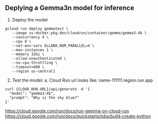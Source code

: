 ## Deplying a Gemma3n model for inference
1. Deploy the model
```
gcloud run deploy gemmatest \
   --image us-docker.pkg.dev/cloudrun/container/gemma/gemma3-4b \
   --concurrency 4 \
   --cpu 8 \
   --set-env-vars OLLAMA_NUM_PARALLEL=4 \
   --max-instances 1 \
   --memory 32Gi \
   --allow-unauthenticated \
   --no-cpu-throttling \
   --timeout=600 \
   --region us-central1
```
2. Test the model:
    a. Cloud Run url looks like: name-111111.region.run.app
```
curl {CLOUD_RUN_URL}/api/generate -d '{
  "model": "gemma3:4b",
  "prompt": "Why is the sky blue?"
}'
```

https://cloud.google.com/run/docs/run-gemma-on-cloud-run
https://cloud.google.com/run/docs/quickstarts/jobs/build-create-python